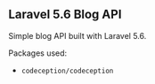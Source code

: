 ## Laravel 5.6 Blog API

Simple blog API built with Laravel 5.6.

Packages used:
* `codeception/codeception`